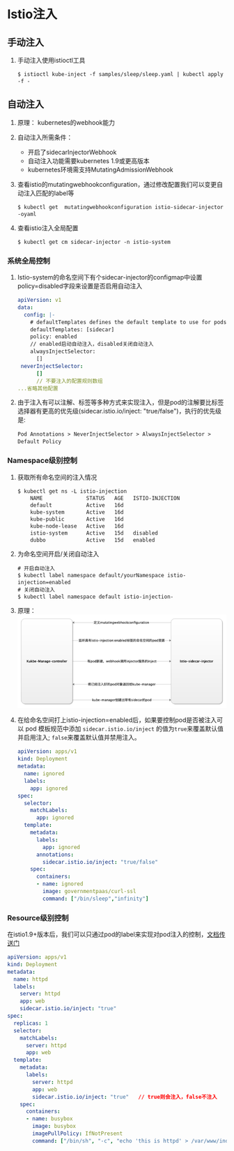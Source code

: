 # Istio注入



## 手动注入

1. 手动注入使用istioctl工具

   ```shell
   $ istioctl kube-inject -f samples/sleep/sleep.yaml | kubectl apply -f -
   ```

   

## 自动注入

1. 原理： kubernetes的webhook能力

2. 自动注入所需条件：

   + 开启了sidecarInjectorWebhook
   + 自动注入功能需要kubernetes 1.9或更高版本
   + kubernetes环境需支持MutatingAdmissionWebhook

3. 查看istio的mutatingwebhookconfiguration，通过修改配置我们可以变更自动注入匹配的label等

   ```shell
   $ kubectl get  mutatingwebhookconfiguration istio-sidecar-injector -oyaml
   ```

4. 查看istio注入全局配置

   ```shell
   $ kubectl get cm sidecar-injector -n istio-system
   ```



### 系统全局控制

1. Istio-system的命名空间下有个sidecar-injector的configmap中设置policy=disabled字段来设置是否启用自动注入

   ```yaml
   apiVersion: v1
   data:
     config: |-
       # defaultTemplates defines the default template to use for pods that do not explicitly specify a template
       defaultTemplates: [sidecar]
       policy: enabled
       // enabled启动自动注入，disabled关闭自动注入
       alwaysInjectSelector:
         []
    neverInjectSelector:
         []
         // 不要注入的配置规则数组
   ...省略其他配置
   ```
   
2. 由于注入有可以注解、标签等多种方式来实现注入，但是pod的注解要比标签选择器有更高的优先级(sidecar.istio.io/inject: "true/false")，执行的优先级是:

   `Pod Annotations > NeverInjectSelector > AlwaysInjectSelector > Default Policy`




### Namespace级别控制

1. 获取所有命名空间的注入情况
    ```shell
    $ kubectl get ns -L istio-injection
        NAME              STATUS   AGE   ISTIO-INJECTION
        default           Active   16d
        kube-system       Active   16d
        kube-public       Active   16d
        kube-node-lease   Active   16d
        istio-system      Active   15d   disabled
        dubbo             Active   15d   enabled
    ```
    
2. 为命名空间开启/关闭自动注入

    ```shell
    # 开启自动注入
    $ kubectl label namespace default/yourNamespace istio-injection=enabled
    # 关闭自动注入
    $ kubectl label namespace default istio-injection-
    ```

3. 原理：
    ![](../static/img/istio-concepts/injection.png)


4. 在给命名空间打上istio-injection=enabled后，如果要控制pod是否被注入可以 pod 模板规范中添加 `sidecar.istio.io/inject` 的值为`true`来覆盖默认值并启用注入; `false`来覆盖默认值并禁用注入。

   ```yaml
   apiVersion: apps/v1
   kind: Deployment
   metadata:
     name: ignored
     labels:
       app: ignored
   spec:
     selector:
       matchLabels:
         app: ignored
     template:
       metadata:
         labels:
           app: ignored
         annotations:
           sidecar.istio.io/inject: "true/false"
       spec:
         containers:
         - name: ignored
           image: governmentpaas/curl-ssl
           command: ["/bin/sleep","infinity"]
   ```

### Resource级别控制
在istio1.9+版本后，我们可以只通过pod的label来实现对pod注入的控制，[文档传送门](https://preliminary.istio.io/latest/zh/docs/setup/additional-setup/sidecar-injection/#controlling-the-injection-policy)



```yaml
apiVersion: apps/v1
kind: Deployment
metadata:
  name: httpd
  labels:
    server: httpd
    app: web
    sidecar.istio.io/inject: "true"
spec:
  replicas: 1
  selector:
    matchLabels:
      server: httpd
      app: web
  template:
    metadata:
      labels:
        server: httpd
        app: web
        sidecar.istio.io/inject: "true"   // true则会注入，false不注入
    spec:
      containers:
      - name: busybox
        image: busybox
        imagePullPolicy: IfNotPresent
        command: ["/bin/sh", "-c", "echo 'this is httpd' > /var/www/index.html; httpd -f -p 8080 -h /var/www"]
```

